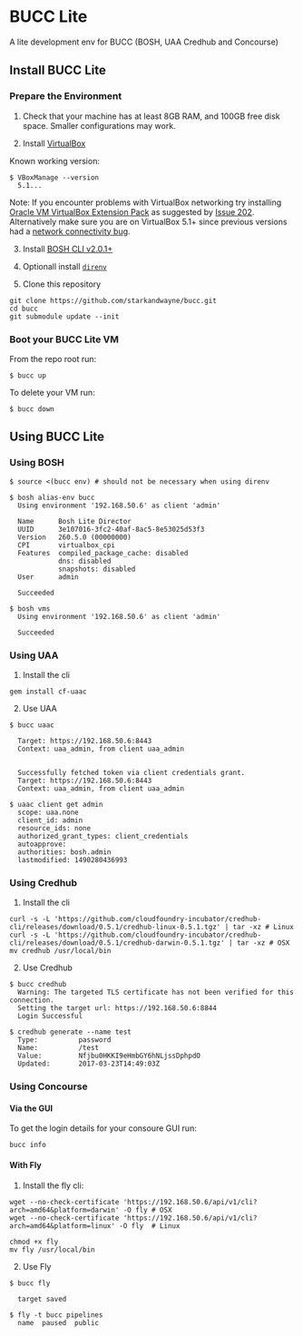 # BUCC Lite

A lite development env for BUCC (BOSH, UAA Credhub and Concourse)

## Install BUCC Lite

### Prepare the Environment

1. Check that your machine has at least 8GB RAM, and 100GB free disk space. Smaller configurations may work.

2. Install [VirtualBox](https://www.virtualbox.org/wiki/Downloads)

Known working version:

```
$ VBoxManage --version
  5.1...
```

Note: If you encounter problems with VirtualBox networking try installing [Oracle VM VirtualBox Extension Pack](https://www.virtualbox.org/wiki/Downloads) as suggested by [Issue 202](https://github.com/cloudfoundry/bosh-lite/issues/202). Alternatively make sure you are on VirtualBox 5.1+ since previous versions had a [network connectivity bug](https://github.com/concourse/concourse-lite/issues/9).
    
3. Install [BOSH CLI v2.0.1+](https://bosh.io/docs/cli-v2.html)

4. Optionall install [`direnv`](https://direnv.net/)

5. Clone this repository

```
git clone https://github.com/starkandwayne/bucc.git
cd bucc
git submodule update --init
```

### Boot your BUCC Lite VM

From the repo root run:
```
$ bucc up
```

To delete your VM run:
```
$ bucc down
```

## Using BUCC Lite

### Using BOSH

```
$ source <(bucc env) # should not be necessary when using direnv

$ bosh alias-env bucc
  Using environment '192.168.50.6' as client 'admin'

  Name      Bosh Lite Director
  UUID      3e107016-3fc2-40af-8ac5-8e53025d53f3
  Version   260.5.0 (00000000)
  CPI       virtualbox_cpi
  Features  compiled_package_cache: disabled
            dns: disabled
            snapshots: disabled
  User      admin

  Succeeded
  
$ bosh vms
  Using environment '192.168.50.6' as client 'admin'

  Succeeded
```

### Using UAA

1. Install the cli

```
gem install cf-uaac
```

2. Use UAA

```
$ bucc uaac

  Target: https://192.168.50.6:8443
  Context: uaa_admin, from client uaa_admin


  Successfully fetched token via client credentials grant.
  Target: https://192.168.50.6:8443
  Context: uaa_admin, from client uaa_admin

$ uaac client get admin
  scope: uaa.none
  client_id: admin
  resource_ids: none
  authorized_grant_types: client_credentials
  autoapprove:
  authorities: bosh.admin
  lastmodified: 1490280436993
```

### Using Credhub

1. Install the cli

```
curl -s -L 'https://github.com/cloudfoundry-incubator/credhub-cli/releases/download/0.5.1/credhub-linux-0.5.1.tgz' | tar -xz # Linux
curl -s -L 'https://github.com/cloudfoundry-incubator/credhub-cli/releases/download/0.5.1/credhub-darwin-0.5.1.tgz' | tar -xz # OSX
mv credhub /usr/local/bin
```

2. Use Credhub

```
$ bucc credhub
  Warning: The targeted TLS certificate has not been verified for this connection.
  Setting the target url: https://192.168.50.6:8844
  Login Successful

$ credhub generate --name test
  Type:          password
  Name:          /test
  Value:         Nfjbu0HKKI9eHmbGY6hNLjssDphpdO
  Updated:       2017-03-23T14:49:03Z
```

### Using Concourse

#### Via the GUI

To get the login details for your consoure GUI run:

```
bucc info
```


#### With Fly

1. Install the fly cli:

```
wget --no-check-certificate 'https://192.168.50.6/api/v1/cli?arch=amd64&platform=darwin' -O fly # OSX
wget --no-check-certificate 'https://192.168.50.6/api/v1/cli?arch=amd64&platform=linux' -O fly  # Linux

chmod +x fly
mv fly /usr/local/bin
```

2. Use Fly

```
$ bucc fly

  target saved

$ fly -t bucc pipelines
  name  paused  public
```




